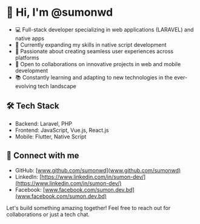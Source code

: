 # 👋 Hi, I'm @sumonwd

- 💻 Full-stack developer specializing in web applications (LARAVEL) and native apps
- 🌱 Currently expanding my skills in native script development
- 🚀 Passionate about creating seamless user experiences across platforms
- 🤝 Open to collaborations on innovative projects in web and mobile development
- 📚 Constantly learning and adapting to new technologies in the ever-evolving tech landscape

## 🛠️ Tech Stack
- Backend: Laravel, PHP
- Frontend: JavaScript, Vue.js, React.js
- Mobile: Flutter, Native Script

## 🔗 Connect with me
- GitHub: [www.github.com/sumonwd](www.github.com/sumonwd)
- LinkedIn: [https://www.linkedin.com/in/sumon-dev/](https://www.linkedin.com/in/sumon-dev/)
- Facebook: [www.facebook.com/sumon.dev.bd](www.facebook.com/sumon.dev.bd)

Let's build something amazing together! Feel free to reach out for collaborations or just a tech chat.

<!---
sumonwd/sumonwd is a ✨ special ✨ repository because its `README.md` (this file) appears on your GitHub profile.
You can click the Preview link to take a look at your changes.
--->
